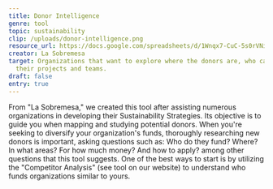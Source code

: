 ```yaml
---
title: Donor Intelligence
genre: tool
topic: sustainability
clip: /uploads/donor-intelligence.png
resource_url: https://docs.google.com/spreadsheets/d/1Wnqx7-CuC-5s0rVNitA_dYU5vLXttM5md1bANGvmj8c/edit#gid=653417535
creator: La Sobremesa
target: Organizations that want to explore where the donors are, who can finance
  their projects and teams.
draft: false
entry: true
---
```

<!--StartFragment-->

From "La Sobremesa," we created this tool after assisting numerous organizations in developing their Sustainability Strategies. Its objective is to guide you when mapping and studying potential donors. When you're seeking to diversify your organization's funds, thoroughly researching new donors is important, asking questions such as: Who do they fund? Where? In what areas? For how much money? And how to apply? among other questions that this tool suggests. One of the best ways to start is by utilizing the "Competitor Analysis" (see tool on our website) to understand who funds organizations similar to yours.

<!--EndFragment-->